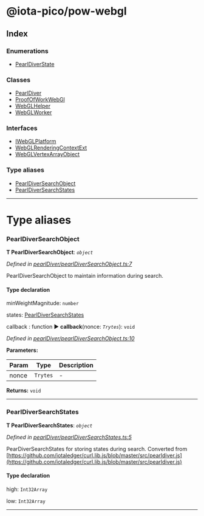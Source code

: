 


#  @iota-pico/pow-webgl

## Index

### Enumerations

* [PearlDiverState](enums/pearldiverstate.md)


### Classes

* [PearlDiver](classes/pearldiver.md)
* [ProofOfWorkWebGl](classes/proofofworkwebgl.md)
* [WebGLHelper](classes/webglhelper.md)
* [WebGLWorker](classes/webglworker.md)


### Interfaces

* [IWebGLPlatform](interfaces/iwebglplatform.md)
* [WebGLRenderingContextExt](interfaces/webglrenderingcontextext.md)
* [WebGLVertexArrayObject](interfaces/webglvertexarrayobject.md)


### Type aliases

* [PearlDiverSearchObject](#pearldiversearchobject)
* [PearlDiverSearchStates](#pearldiversearchstates)



---
# Type aliases
<a id="pearldiversearchobject"></a>

###  PearlDiverSearchObject

**Τ PearlDiverSearchObject**:  *`object`* 

*Defined in [pearlDiver/pearlDiverSearchObject.ts:7](https://github.com/iotaeco/iota-pico-pow-webgl/blob/72598aa/src/pearlDiver/pearlDiverSearchObject.ts#L7)*



PearlDiverSearchObject to maintain information during search.

#### Type declaration




 minWeightMagnitude: `number`






 states: [PearlDiverSearchStates](#pearldiversearchstates)





 callback : function
► **callback**(nonce: *`Trytes`*): `void`



*Defined in [pearlDiver/pearlDiverSearchObject.ts:10](https://github.com/iotaeco/iota-pico-pow-webgl/blob/72598aa/src/pearlDiver/pearlDiverSearchObject.ts#L10)*



**Parameters:**

| Param | Type | Description |
| ------ | ------ | ------ |
| nonce | `Trytes`   |  - |





**Returns:** `void`







___

<a id="pearldiversearchstates"></a>

###  PearlDiverSearchStates

**Τ PearlDiverSearchStates**:  *`object`* 

*Defined in [pearlDiver/pearlDiverSearchStates.ts:5](https://github.com/iotaeco/iota-pico-pow-webgl/blob/72598aa/src/pearlDiver/pearlDiverSearchStates.ts#L5)*



PearDiverSearchStates for storing states during search. Converted from [https://github.com/iotaledger/curl.lib.js/blob/master/src/pearldiver.js](https://github.com/iotaledger/curl.lib.js/blob/master/src/pearldiver.js)

#### Type declaration




 high: `Int32Array`






 low: `Int32Array`







___


